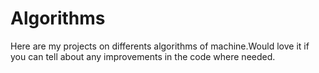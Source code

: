  # Algorithms
Here are my projects on differents algorithms of machine.Would love it if you can tell about any improvements in the code where needed.
